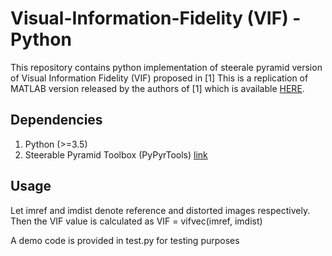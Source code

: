 # Visual-Information-Fidelity (VIF) - Python

This repository contains python implementation of steerale pyramid version of Visual Information Fidelity (VIF) proposed in [1]
This is a replication of MATLAB version released by the authors of [1] which is available [HERE](http://live.ece.utexas.edu/research/Quality/ifcvec_release.zip).

## Dependencies
1) Python (>=3.5)
2) Steerable Pyramid Toolbox (PyPyrTools) [link](https://github.com/LabForComputationalVision/pyPyrTools)

## Usage
Let imref and imdist denote reference and distorted images respectively. Then the VIF value is calculated as
VIF = vifvec(imref, imdist)

A demo code is provided in test.py for testing purposes
